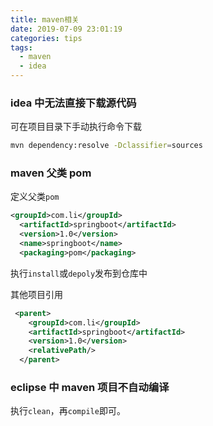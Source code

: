 ```yaml
---
title: maven相关
date: 2019-07-09 23:01:19
categories: tips
tags:
  - maven
  - idea
---
```


### idea 中无法直接下载源代码

可在项目目录下手动执行命令下载

```bash
mvn dependency:resolve -Dclassifier=sources
```

### maven 父类 pom

定义父类`pom`

```xml
<groupId>com.li</groupId>
  <artifactId>springboot</artifactId>
  <version>1.0</version>
  <name>springboot</name>
  <packaging>pom</packaging>
```

执行`install`或`depoly`发布到仓库中

其他项目引用

```xml
 <parent>
    <groupId>com.li</groupId>
    <artifactId>springboot</artifactId>
    <version>1.0</version>
    <relativePath/>
  </parent>
```

### eclipse 中 maven 项目不自动编译

执行`clean`，再`compile`即可。
